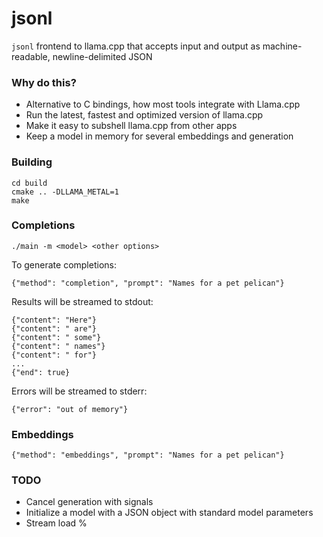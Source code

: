 # jsonl

`jsonl` frontend to llama.cpp that accepts input and output as machine-readable, newline-delimited JSON

### Why do this?

- Alternative to C bindings, how most tools integrate with Llama.cpp
- Run the latest, fastest and optimized version of llama.cpp
- Make it easy to subshell llama.cpp from other apps
- Keep a model in memory for several embeddings and generation

### Building

```
cd build
cmake .. -DLLAMA_METAL=1
make
```

### Completions

```
./main -m <model> <other options>
```

To generate completions:

```
{"method": "completion", "prompt": "Names for a pet pelican"}
```

Results will be streamed to stdout:

```
{"content": "Here"}
{"content": " are"}
{"content": " some"}
{"content": " names"}
{"content": " for"}
...
{"end": true}
```

Errors will be streamed to stderr:

```
{"error": "out of memory"}
```

### Embeddings

```
{"method": "embeddings", "prompt": "Names for a pet pelican"}
```

### TODO

- Cancel generation with signals
- Initialize a model with a JSON object with standard model parameters
- Stream load %
